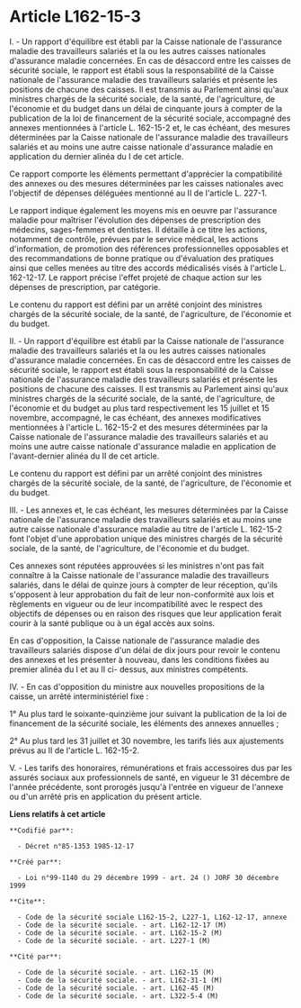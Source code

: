 # Article L162-15-3

I. - Un rapport d'équilibre est établi par la Caisse nationale de l'assurance maladie des travailleurs salariés et la ou les
autres caisses nationales d'assurance maladie concernées. En cas de désaccord entre les caisses de sécurité sociale, le
rapport est établi sous la responsabilité de la Caisse nationale de l'assurance maladie des travailleurs salariés et présente
les positions de chacune des caisses. Il est transmis au Parlement ainsi qu'aux ministres chargés de la sécurité sociale, de
la santé, de l'agriculture, de l'économie et du budget dans un délai de cinquante jours à compter de la publication de la loi
de financement de la sécurité sociale, accompagné des annexes mentionnées à l'article L. 162-15-2 et, le cas échéant, des
mesures déterminées par la Caisse nationale de l'assurance maladie des travailleurs salariés et au moins une autre caisse
nationale d'assurance maladie en application du dernier alinéa du I de cet article.

Ce rapport comporte les éléments permettant d'apprécier la compatibilité des annexes ou des mesures déterminées par les
caisses nationales avec l'objectif de dépenses déléguées mentionné au II de l'article L. 227-1.

Le rapport indique également les moyens mis en oeuvre par l'assurance maladie pour maîtriser l'évolution des dépenses de
prescription des médecins, sages-femmes et dentistes. Il détaille à ce titre les actions, notamment de contrôle, prévues par
le service médical, les actions d'information, de promotion des références professionnelles opposables et des recommandations
de bonne pratique ou d'évaluation des pratiques ainsi que celles menées au titre des accords médicalisés visés à l'article L.
162-12-17. Le rapport précise l'effet projeté de chaque action sur les dépenses de prescription, par catégorie.

Le contenu du rapport est défini par un arrêté conjoint des ministres chargés de la sécurité sociale, de la santé, de
l'agriculture, de l'économie et du budget.

II. - Un rapport d'équilibre est établi par la Caisse nationale de l'assurance maladie des travailleurs salariés et la ou les
autres caisses nationales d'assurance maladie concernées. En cas de désaccord entre les caisses de sécurité sociale, le
rapport est établi sous la responsabilité de la Caisse nationale de l'assurance maladie des travailleurs salariés et présente
les positions de chacune des caisses. Il est transmis au Parlement ainsi qu'aux ministres chargés de la sécurité sociale, de
la santé, de l'agriculture, de l'économie et du budget au plus tard respectivement les 15 juillet et 15 novembre, accompagné,
le cas échéant, des annexes modificatives mentionnées à l'article L. 162-15-2 et des mesures déterminées par la Caisse
nationale de l'assurance maladie des travailleurs salariés et au moins une autre caisse nationale d'assurance maladie en
application de l'avant-dernier alinéa du II de cet article.

Le contenu du rapport est défini par un arrêté conjoint des ministres chargés de la sécurité sociale, de la santé, de
l'agriculture, de l'économie et du budget.

III. - Les annexes et, le cas échéant, les mesures déterminées par la Caisse nationale de l'assurance maladie des
travailleurs salariés et au moins une autre caisse nationale d'assurance maladie au titre de l'article L. 162-15-2 font
l'objet d'une approbation unique des ministres chargés de la sécurité sociale, de la santé, de l'agriculture, de l'économie
et du budget.

Ces annexes sont réputées approuvées si les ministres n'ont pas fait connaître à la Caisse nationale de l'assurance maladie
des travailleurs salariés, dans le délai de quinze jours à compter de leur réception, qu'ils s'opposent à leur approbation du
fait de leur non-conformité aux lois et règlements en vigueur ou de leur incompatibilité avec le respect des objectifs de
dépenses ou en raison des risques que leur application ferait courir à la santé publique ou à un égal accès aux soins.

En cas d'opposition, la Caisse nationale de l'assurance maladie des travailleurs salariés dispose d'un délai de dix jours
pour revoir le contenu des annexes et les présenter à nouveau, dans les conditions fixées au premier alinéa du I et au II ci-
dessus, aux ministres compétents.

IV. - En cas d'opposition du ministre aux nouvelles propositions de la caisse, un arrêté interministériel fixe :

1° Au plus tard le soixante-quinzième jour suivant la publication de la loi de financement de la sécurité sociale, les
éléments des annexes annuelles ;

2° Au plus tard les 31 juillet et 30 novembre, les tarifs liés aux ajustements prévus au II de l'article L. 162-15-2.

V. - Les tarifs des honoraires, rémunérations et frais accessoires dus par les assurés sociaux aux professionnels de santé,
en vigueur le 31 décembre de l'année précédente, sont prorogés jusqu'à l'entrée en vigueur de l'annexe ou d'un arrêté pris en
application du présent article.

**Liens relatifs à cet article**

	**Codifié par**:

	  - Décret n°85-1353 1985-12-17

	**Créé par**:

	  - Loi n°99-1140 du 29 décembre 1999 - art. 24 () JORF 30 décembre 1999

	**Cite**:

	  - Code de la sécurité sociale L162-15-2, L227-1, L162-12-17, annexe
	  - Code de la sécurité sociale. - art. L162-12-17 (M)
	  - Code de la sécurité sociale. - art. L162-15-2 (M)
	  - Code de la sécurité sociale. - art. L227-1 (M)

	**Cité par**:

	  - Code de la sécurité sociale. - art. L162-15 (M)
	  - Code de la sécurité sociale. - art. L162-31-1 (M)
	  - Code de la sécurité sociale. - art. L162-45 (M)
	  - Code de la sécurité sociale. - art. L322-5-4 (M)
